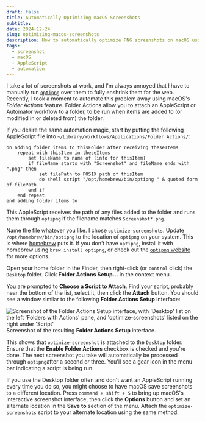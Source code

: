 ```yaml
---
draft: false
title: Automatically Optimizing macOS Screenshots
subtitle: 
date: 2024-12-24
slug: optimizing-macos-screenshots
description: How to automatically optimize PNG screenshots on macOS using Folder Actions and optipng.
tags:
  - screenshot
  - macOS
  - AppleScript
  - automation
---
```

I take a lot of screenshots at work, and I'm always annoyed that I have to manually run [`optipng`](https://optipng.sourceforge.net) over them to fully enshrink them for the web. Recently, I took a moment to automate this problem away using macOS's _Folder Actions_ feature. Folder Actions allow you to attach an AppleScript or Automator workflow to a folder, to be run when items are added to (or modified in or deleted from) the folder.

If you desire the same automation magic, start by putting the following AppleScript file into `~/Library/Workflows/Applications/Folder Actions/`:

```applescript
on adding folder items to thisFolder after receiving theseItems
	repeat with thisItem in theseItems
		set fileName to name of (info for thisItem)
		if fileName starts with "Screenshot" and fileName ends with ".png" then
			set filePath to POSIX path of thisItem
			do shell script "/opt/homebrew/bin/optipng " & quoted form of filePath
		end if
	end repeat
end adding folder items to
```

This AppleScript receives the path of any files added to the folder and runs them through `optipng` if the filename matches `Screenshot*.png`. 

Name the file whatever you like. I chose `optimize-screenshots`. Update `/opt/homebrew/bin/optipng` to the location of `optipng` on your system. This is where [homebrew](https://brew.sh) puts it. If you don't have `optipng`, install it with homebrew using `brew install optipng`, or check out the [`optipng` website](https://optipng.sourceforge.net) for more options.

Open your home folder in the Finder, then right-click (or `control` click) the `Desktop` folder. Click **Folder Actions Setup…** in the context menu.

You are prompted to **Choose a Script to Attach**. Find your script, probably near the bottom of the list, select it, then click the **Attach** button. You should see a window similar to the following **Folder Actions Setup** interface:

![Screenshot of the Folder Actions Setup interface, with 'Desktop' list on the left 'Folders with Actions' pane, and 'optimize-screenshots' listed on the right under 'Script'](20241224134234.png)
Screenshot of the resulting **Folder Actions Setup** interface.

This shows that `optimize-screenshot` is attached to the `Desktop` folder. Ensure that the **Enable Folder Actions** checkbox is checked and you're done. The next screenshot you take will automatically be processed through `optipng`after a second or three. You'll see a gear icon in the menu bar indicating a script is being run.

If you use the Desktop folder often and don't want an AppleScript running every time you do so, you might choose to have macOS save screenshots to a different location. Press `command + shift + 5` to bring up macOS's interactive screenshot interface, then click the **Options** button and set an alternate location in the **Save to** section of the menu. Attach the `optimize-screenshots` script to your alternate location using the same method.